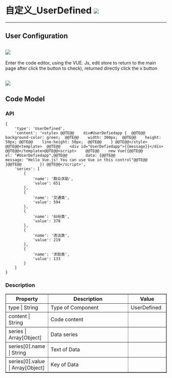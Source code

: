 # 自定义\_UserDefined ![](/assets/UserDefined.png)

---

## User Configuration

## ![](/assets/userdefined01.png)

Enter the code editor, using the VUE. Js, edit store to return to the main page after click the button to check), returned directly click the x button

## ![](/assets/userdefined02.png)

## Code Model

### API

```
{
    'type': 'UserDefined',
    'content': '<style> @@TE@@    div#UserDefiedapp {  @@TE@@    background-color: green;  @@TE@@    width: 300px;  @@TE@@    height: 50px; @@TE@@    line-height: 50px;  @@TE@@    } @@TE@@</style> @@TE@@<template>  @@TE@@    <div id="UserDefiedapp">{{message}}</div> @@TE@@</template>@@TE@@<script>    @@TE@@    new Vue({@@TE@@        el: "#UserDefiedapp",@@TE@@        data: {@@TE@@                message: "Hello Vue.js! You can use Vue in this control"@@TE@@            }@@TE@@        }) @@TE@@</script>',
    'series': [
        {
            'name': '群众求助',
            'value': 651
        },
        {
            'name': '交通类',
            'value': 594
        },
        {
            'name': '纠纷类',
            'value': 378
        },
        {
            'name': '违法类',
            'value': 219
        },
        {
            'name': '求助类',
            'value': 133
        }
    ]
}
```

### Description

<table border="1">
<tr>
	<th width="15%"> Property </th>
    <th width="50%"> Description </th>
   <th> Value </th>
</tr>
<tr>
	<td>type | String</td>
	<td>Type of Component</td>
	<td>UserDefined</td>
</tr>
<tr>
	<td>content | String</td>
	<td>Code content</td>
	<td></td>
</tr>
<tr>
	<td>series | Array[Object]</td>
	<td>Data series</td>
	<td></td>
</tr>
<tr>
	<td>series[0].name | String</td>
	<td>Text of Data</td>
	<td></td>
</tr>
<tr>
	<td>series[0].value | Array[Object]</td>
	<td>Key of Data</td>
	<td></td>
</tr>
</table>



